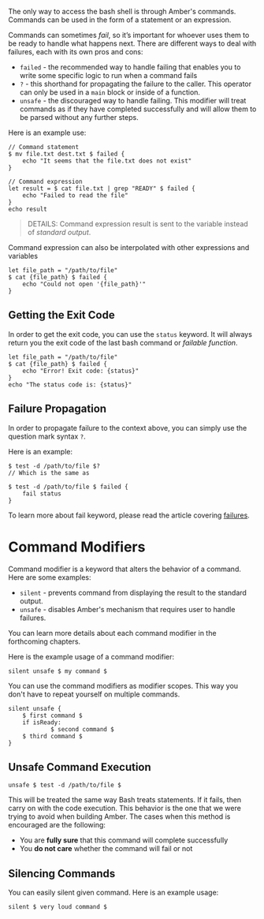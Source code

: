 The only way to access the bash shell is through Amber's commands. Commands can be used in the form of a statement or an expression.

Commands can sometimes _fail_, so it’s important for whoever uses them to be ready to handle what happens next. There are different ways to deal with failures, each with its own pros and cons:
- `failed` - the recommended way to handle failing that enables you to write some specific logic to run when a command fails
- `?` - this shorthand for propagating the failure to the caller. This operator can only be used in a `main` block or inside of a function.
- `unsafe` - the discouraged way to handle failing. This modifier will treat commands as if they have completed successfully and will allow them to be parsed without any further steps.

Here is an example use:

```ab
// Command statement
$ mv file.txt dest.txt $ failed {
    echo "It seems that the file.txt does not exist"
}

// Command expression
let result = $ cat file.txt | grep "READY" $ failed {
    echo "Failed to read the file"
}
echo result
```

> DETAILS: Command expression result is sent to the variable instead of _standard output_.

Command expression can also be interpolated with other expressions and variables

```ab
let file_path = "/path/to/file"
$ cat {file_path} $ failed {
    echo "Could not open '{file_path}'"
}
```

## Getting the Exit Code

In order to get the exit code, you can use the `status` keyword. It will always return you the exit code of the last bash command or *failable function*.

```ab
let file_path = "/path/to/file"
$ cat {file_path} $ failed {
    echo "Error! Exit code: {status}"
}
echo "The status code is: {status}"
```

## Failure Propagation

In order to propagate failure to the context above, you can simply use the question mark syntax `?`.

Here is an example:

```ab
$ test -d /path/to/file $?
// Which is the same as

$ test -d /path/to/file $ failed {
    fail status
}
```

To learn more about fail keyword, please read the article covering [failures](/basic_syntax/functions#failing).

# Command Modifiers

Command modifier is a keyword that alters the behavior of a command. Here are some examples:
- `silent` - prevents command from displaying the result to the standard output.
- `unsafe` - disables Amber's mechanism that requires user to handle failures.

You can learn more details about each command modifier in the forthcoming chapters.

Here is the example usage of a command modifier:

```ab
silent unsafe $ my command $
```

You can use the command modifiers as modifier scopes. This way you don't have to repeat yourself on multiple commands.

```ab
silent unsafe {
    $ first command $
    if isReady:
            $ second command $
    $ third command $
}
```

## Unsafe Command Execution

```ab
unsafe $ test -d /path/to/file $
```

This will be treated the same way Bash treats statements. If it fails, then carry on with the code execution. This behavior is the one that we were trying to avoid when building Amber. The cases when this method is encouraged are the following:

- You are **fully sure** that this command will complete successfully
- You **do not care** whether the command will fail or not

## Silencing Commands

You can easily silent given command. Here is an example usage:

```ab
silent $ very loud command $
```
